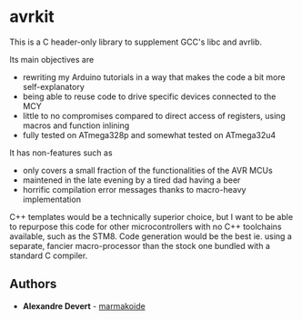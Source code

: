 # avrkit

This is a C header-only library to supplement GCC's libc and avrlib. 

Its main objectives are 
* rewriting my Arduino tutorials in a way that makes the code a bit more 
self-explanatory
* being able to reuse code to drive specific devices connected to the MCY
* little to no compromises compared to direct access of registers, using macros 
and function inlining
* fully tested on ATmega328p and somewhat tested on ATmega32u4

It has non-features such as 

* only covers a small fraction of the functionalities of the AVR MCUs
* maintened in the late evening by a tired dad having a beer
* horrific compilation error messages thanks to macro-heavy implementation

C++ templates would be a technically superior choice, but I want to be able to 
repurpose this code for other microcontrollers with no C++ toolchains 
available, such as the STM8. Code generation would be the best ie. using a
separate, fancier macro-processor than the stock one bundled with a standard
C compiler.

## Authors

* **Alexandre Devert** - [marmakoide](https://github.com/marmakoide)
